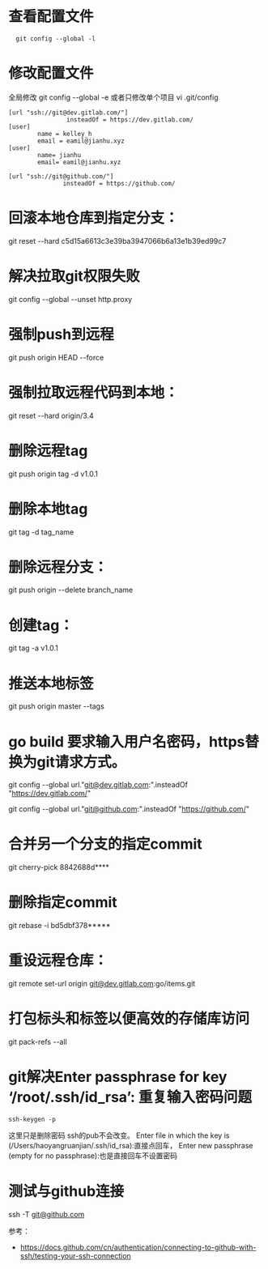 # 查看配置文件

```  git config --global -l```


# 修改配置文件

全局修改 git config --global -e 或者只修改单个项目 vi .git/config
```
[url "ssh://git@dev.gitlab.com/"]
                insteadOf = https://dev.gitlab.com/
[user]
        name = kelley_h
        email = eamil@jianhu.xyz
[user]
        name= jianhu
        email= eamil@jianhu.xyz

[url "ssh://git@github.com/"]
               insteadOf = https://github.com/

```


# 回滚本地仓库到指定分支：
git reset --hard c5d15a6613c3e39ba3947066b6a13e1b39ed99c7

# 解决拉取git权限失败
git config --global --unset http.proxy

# 强制push到远程
git push origin HEAD --force

# 强制拉取远程代码到本地：
git reset --hard origin/3.4

# 删除远程tag

git push origin  tag -d  v1.0.1

# 删除本地tag
git tag -d tag_name


# 删除远程分支：
git push origin --delete branch_name



# 创建tag：
git tag -a v1.0.1

# 推送本地标签
git push origin master --tags


# go build 要求输入用户名密码，https替换为git请求方式。

git config --global url."git@dev.gitlab.com:".insteadOf "https://dev.gitlab.com/"


git config --global url."git@github.com:".insteadOf "https://github.com/"

# 合并另一个分支的指定commit
git cherry-pick 8842688d****


# 删除指定commit
git rebase -i bd5dbf378*****


# 重设远程仓库：
git remote set-url origin git@dev.gitlab.com:go/items.git

# 打包标头和标签以便高效的存储库访问
git pack-refs --all

# git解决Enter passphrase for key ‘/root/.ssh/id_rsa’: 重复输入密码问题
``` 
ssh-keygen -p
```

这里只是删除密码 ssh的pub不会改变。
Enter file in which the key is (/Users/haoyangruanjian/.ssh/id_rsa):直接点回车，
Enter new passphrase (empty for no passphrase):也是直接回车不设置密码


# 测试与github连接
ssh -T git@github.com

参考：
- https://docs.github.com/cn/authentication/connecting-to-github-with-ssh/testing-your-ssh-connection